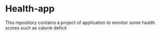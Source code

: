 # Health-app
This repository contains a project of application to monitor some health scores such as calorie deficit 
